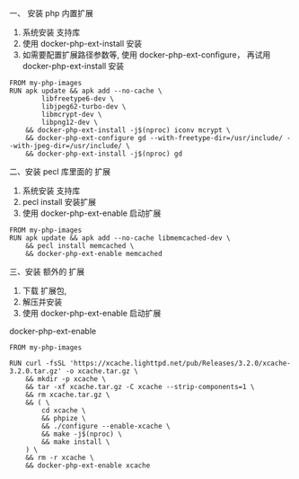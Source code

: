 

一、 安装 php 内置扩展

1. 系统安装 支持库
2. 使用 docker-php-ext-install 安装
3. 如需要配置扩展路径参数等, 使用 docker-php-ext-configure， 再试用 docker-php-ext-install 安装


```
FROM my-php-images
RUN apk update && apk add --no-cache \
        libfreetype6-dev \
        libjpeg62-turbo-dev \
        libmcrypt-dev \
        libpng12-dev \
    && docker-php-ext-install -j$(nproc) iconv mcrypt \
    && docker-php-ext-configure gd --with-freetype-dir=/usr/include/ --with-jpeg-dir=/usr/include/ \
    && docker-php-ext-install -j$(nproc) gd
```




二、安装 pecl 库里面的 扩展

1. 系统安装 支持库
2. pecl install 安装扩展
3. 使用 docker-php-ext-enable 启动扩展

```
FROM my-php-images
RUN apk update && apk add --no-cache libmemcached-dev \
    && pecl install memcached \
    && docker-php-ext-enable memcached
```





三、安装 额外的 扩展

1. 下载 扩展包,  
2. 解压并安装
3. 使用 docker-php-ext-enable 启动扩展

docker-php-ext-enable

```
FROM my-php-images

RUN curl -fsSL 'https://xcache.lighttpd.net/pub/Releases/3.2.0/xcache-3.2.0.tar.gz' -o xcache.tar.gz \
    && mkdir -p xcache \
    && tar -xf xcache.tar.gz -C xcache --strip-components=1 \
    && rm xcache.tar.gz \
    && ( \
        cd xcache \
        && phpize \
        && ./configure --enable-xcache \
        && make -j$(nproc) \
        && make install \
    ) \
    && rm -r xcache \
    && docker-php-ext-enable xcache
```